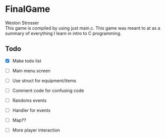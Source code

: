 # FinalGame
Weston Strosser \
This game is compiled by using just main.c.
    This game was meant to at as a summary of everything I learn in intro to C programming.
    

Todo
-
- [x] Make todo list 
- [ ] Main menu screen
- [ ] Use struct for equipment/items
- [ ] Comment code for confusing code
- [ ] Randoms events
- [ ] Handler for events
- [ ] Map??
- [ ] More player interaction

